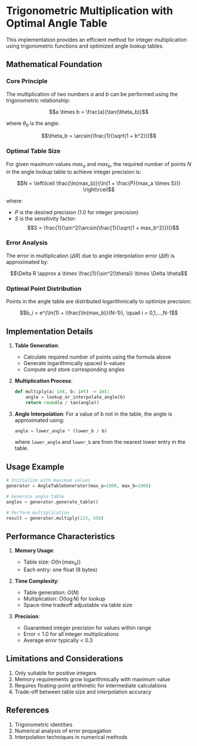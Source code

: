 # Trigonometric Multiplication with Optimal Angle Table

This implementation provides an efficient method for integer multiplication using trigonometric functions and optimized angle lookup tables.

## Mathematical Foundation

### Core Principle

The multiplication of two numbers $a$ and $b$ can be performed using the trigonometric relationship:

$$a \times b = \frac{a}{\tan(\theta_b)}$$

where $\theta_b$ is the angle:

$$\theta_b = \arcsin(\frac{1}{\sqrt{1 + b^2}})$$

### Optimal Table Size

For given maximum values $max_a$ and $max_b$, the required number of points $N$ in the angle lookup table to achieve integer precision is:

$$N = \left\lceil \frac{\ln(max_b)}{\ln(1 + \frac{P}{max_a \times S})} \right\rceil$$

where:
- $P$ is the desired precision (1.0 for integer precision)
- $S$ is the sensitivity factor:
  $$S = \frac{1}{\sin^2(\arcsin(\frac{1}{\sqrt{1 + max_b^2}}))}$$

### Error Analysis

The error in multiplication ($\Delta R$) due to angle interpolation error ($\Delta \theta$) is approximated by:

$$\Delta R \approx a \times \frac{1}{\sin^2(\theta)} \times \Delta \theta$$

### Optimal Point Distribution

Points in the angle table are distributed logarithmically to optimize precision:

$$b_i = e^{\ln(1) + i\frac{\ln(max_b)}{N-1}}, \quad i = 0,1,...,N-1$$

## Implementation Details

1. **Table Generation**:
   - Calculate required number of points using the formula above
   - Generate logarithmically spaced b-values
   - Compute and store corresponding angles

2. **Multiplication Process**:
   ```python
   def multiply(a: int, b: int) -> int:
       angle = lookup_or_interpolate_angle(b)
       return round(a / tan(angle))
   ```

3. **Angle Interpolation**:
   For a value of b not in the table, the angle is approximated using:
   ```python
   angle = lower_angle * (lower_b / b)
   ```
   where `lower_angle` and `lower_b` are from the nearest lower entry in the table.

## Usage Example

```python
# Initialize with maximum values
generator = AngleTableGenerator(max_a=1000, max_b=1000)

# Generate angle table
angles = generator.generate_table()

# Perform multiplication
result = generator.multiply(123, 456)
```

## Performance Characteristics

1. **Memory Usage**:
   - Table size: $O(\ln(max_b))$
   - Each entry: one float (8 bytes)

2. **Time Complexity**:
   - Table generation: $O(N)$
   - Multiplication: $O(\log N)$ for lookup
   - Space-time tradeoff adjustable via table size

3. **Precision**:
   - Guaranteed integer precision for values within range
   - Error < 1.0 for all integer multiplications
   - Average error typically < 0.3

## Limitations and Considerations

1. Only suitable for positive integers
2. Memory requirements grow logarithmically with maximum value
3. Requires floating-point arithmetic for intermediate calculations
4. Trade-off between table size and interpolation accuracy

## References

1. Trigonometric identities
2. Numerical analysis of error propagation
3. Interpolation techniques in numerical methods